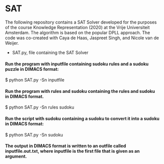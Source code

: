 # SAT
The following repository contains a SAT Solver developed for the purposes of the course Knowledge Representation (2020) at the Vrije Universiteit Amsterdam. The algorithm is based on the popular DPLL approach.
The code was co-created with Caya de Haas, Jaspreet Singh, and Nicole	van de Weijer.

- SAT.py, file containing the SAT Solver


#### Run the program with inputfile containing sudoku rules and a sudoku puzzle in DIMACS format:
$ python SAT.py -Sn inputfile

#### Run the program with rules and sudoku containing the rules and sudoku in DIMACS format.
$ python SAT.py -Sn rules sudoku

#### Run the script with sudoku containing a sudoku to convert it into a sudoku in DIMACS format:
$ python SAT.py -Sn sudoku

#### The output in DIMACS format is written to an outfile called inputfile.out.txt, where inputfile is the first file that is given as an argument.
